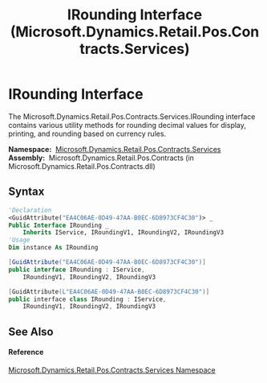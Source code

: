 ﻿---
title: IRounding Interface (Microsoft.Dynamics.Retail.Pos.Contracts.Services)
TOCTitle: IRounding Interface
ms:assetid: T:Microsoft.Dynamics.Retail.Pos.Contracts.Services.IRounding
ms:mtpsurl: https://technet.microsoft.com/en-us/library/microsoft.dynamics.retail.pos.contracts.services.irounding(v=AX.60)
ms:contentKeyID: 47344441
ms.date: 05/18/2015
mtps_version: v=AX.60
f1_keywords:
- Microsoft.Dynamics.Retail.Pos.Contracts.Services.IRounding
dev_langs:
- CSharp
- C++
- VB
---

# IRounding Interface

The Microsoft.Dynamics.Retail.Pos.Contracts.Services.IRounding interface contains various utility methods for rounding decimal values for display, printing, and rounding based on currency rules.

**Namespace:**  [Microsoft.Dynamics.Retail.Pos.Contracts.Services](microsoft-dynamics-retail-pos-contracts-services-namespace.md)  
**Assembly:**  Microsoft.Dynamics.Retail.Pos.Contracts (in Microsoft.Dynamics.Retail.Pos.Contracts.dll)

## Syntax

``` vb
'Declaration
<GuidAttribute("EA4C06AE-0D49-47AA-B0EC-6D8973CF4C30")> _
Public Interface IRounding _
    Inherits IService, IRoundingV1, IRoundingV2, IRoundingV3
'Usage
Dim instance As IRounding
```

``` csharp
[GuidAttribute("EA4C06AE-0D49-47AA-B0EC-6D8973CF4C30")]
public interface IRounding : IService, 
    IRoundingV1, IRoundingV2, IRoundingV3
```

``` c++
[GuidAttribute(L"EA4C06AE-0D49-47AA-B0EC-6D8973CF4C30")]
public interface class IRounding : IService, 
    IRoundingV1, IRoundingV2, IRoundingV3
```

## See Also

#### Reference

[Microsoft.Dynamics.Retail.Pos.Contracts.Services Namespace](microsoft-dynamics-retail-pos-contracts-services-namespace.md)

